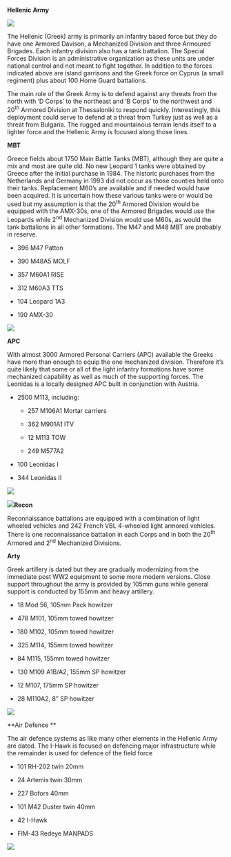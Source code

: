 **Hellenic** **Army**

![](/assets/images/nato/gr/army/image1.png)

The Hellenic (Greek) army is primarily an infantry based force but they
do have one Armored Davison, a Mechanized Division and three Armoured
Brigades. Each infantry division also has a tank battalion. The Special
Forces Division is an administrative organization as these units are
under national control and not meant to fight together. In addition to
the forces indicated above are island garrisons and the Greek force on
Cyprus (a small regiment) plus about 100 Home Guard battalions.

The main role of the Greek Army is to defend against any threats from
the north with ‘D Corps’ to the northeast and ‘B Corps’ to the northwest
and 20<sup>th</sup> Armored Division at Thessaloniki to respond quickly.
Interestingly, this deployment could serve to defend at a threat from
Turkey just as well as a threat from Bulgaria. The rugged and
mountainous terrain lends itself to a lighter force and the Hellenic
Army is focused along those lines.

**MBT**

Greece fields about 1750 Main Battle Tanks (MBT), although they are
quite a mix and most are quite old. No new Leopard 1 tanks were obtained
by Greece after the initial purchase in 1984. The historic purchases
from the Netherlands and Germany in 1993 did not occur as those counties
held onto their tanks. Replacement M60’s are available and if needed
would have been acquired. It is uncertain how these various tanks were
or would be used but my assumption is that the 20<sup>th</sup> Armored
Division would be equipped with the AMX-30s, one of the Armored Brigades
would use the Leopards while 2<sup>nd</sup> Mechanized Division would
use M60s, as would the tank battalions in all other formations. The M47
and M48 MBT are probably in reserve.

  - 396 M47 Patton

  - 390 M48A5 MOLF

  - 357 M60A1 RISE

  - 312 M60A3 TTS

  - 104 Leopard 1A3

  - 190 AMX-30

![](/assets/images/nato/gr/army/image2.jpg)

**APC**

With almost 3000 Armored Personal Carriers (APC) available the Greeks
have more than enough to equip the one mechanized division. Therefore
it’s quite likely that some or all of the light infantry formations
have some mechanized capability as well as much of the supporting
forces. The Leonidas is a locally designed APC built in conjunction with
Austria.

  - 2500 M113, including:
    
      - 257 M106A1 Mortar carriers
    
      - 362 M901A1 ITV
    
      - 12 M113 TOW
    
      - 249 M577A2

  - 100 Leonidas I

  - 344 Leonidas II

![](/assets/images/nato/gr/army/image3.jpg)

![](/assets/images/nato/gr/army/image4.jpg)**Recon**

Reconnaissance battalions are equipped with a combination of light
wheeled vehicles and 242 French VBL 4-wheeled light armored vehicles.
There is one reconnaissance battalion in each Corps and in both the
20<sup>th</sup> Armored and 2<sup>nd</sup> Mechanized Divisions.

**Arty**

Greek artillery is dated but they are gradually modernizing from the
immediate post WW2 equipment to some more modern versions. Close support
throughout the army is provided by 105mm guns while general support is
conducted by 155mm and heavy artillery.

  - 18 Mod 56, 105mm Pack howitzer

  - 478 M101, 105mm towed howitzer

  - 180 M102, 105mm towed howitzer

  - 325 M114, 155mm towed howitzer

  - 84 M115, 155mm towed howitzer

  - 130 M109 A1B/A2, 155mm SP howitzer

  - 12 M107, 175mm SP howitzer

  - 28 M110A2, 8” SP howitzer

![](/assets/images/nato/gr/army/image5.jpeg)

**Air Defence **

The air defence systems as like many other elements in the Hellenic Army
are dated. The I-Hawk is focused on defencing major infrastructure while
the remainder is used for defence of the field force

  - 101 RH-202 twin 20mm

  - 24 Artemis twin 30mm

  - 227 Bofors 40mm

  - 101 M42 Duster twin 40mm

  - 42 I-Hawk

  - FIM-43 Redeye MANPADS

![](/assets/images/nato/gr/army/image6.jpg)
